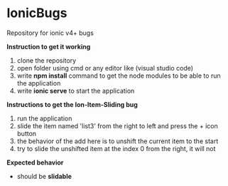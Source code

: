 # IonicBugs
Repository for ionic v4+ bugs

**Instruction to get it working**
1. clone the repository
2. open folder using cmd or any editor like (visual studio code)
3. write **npm install** command to get the node modules to be able to run the application
4. write **ionic serve** to start the application



**Instructions to get the Ion-Item-Sliding bug**
1. run the application
2. slide the item named 'list3' from the right to left and press the + icon button
3. the behavior of the add here is to unshift the current item to the start
4. try to slide the unshifted item at the index 0 from the right, it will not

**Expected behavior**
- should be **slidable**
